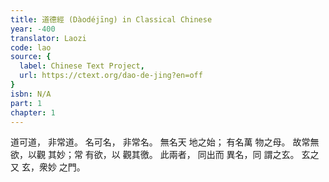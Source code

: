 ```yaml
---
title: 道德經 (Dàodéjīng) in Classical Chinese
year: -400
translator: Laozi
code: lao
source: {
  label: Chinese Text Project,
  url: https://ctext.org/dao-de-jing?en=off
}
isbn: N/A
part: 1
chapter: 1
---
```

道可道，
非常道。
名可名，
非常名。
無名天
地之始；
有名萬
物之母。
故常無
欲，以觀
其妙；常
有欲，以
觀其徼。
此兩者，
同出而
異名，同
謂之玄。
玄之又
玄，衆妙
之門。